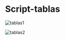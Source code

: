 # Script-tablas

![tablas1](https://user-images.githubusercontent.com/84631641/172728541-9a0fa1da-eae3-4450-af25-4cb26714475c.png)


![tablas2](https://user-images.githubusercontent.com/84631641/172728559-35aecffd-e64e-41cd-980e-e19c4d147e62.png)
